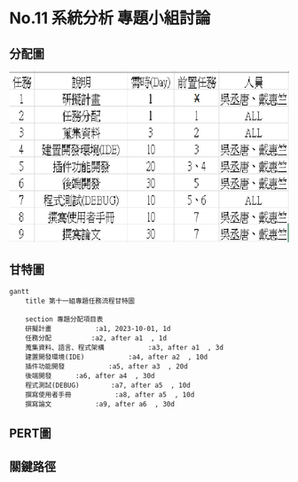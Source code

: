 # No.11 系統分析 專題小組討論


## 分配圖
![分配圖](分配圖.png '分配圖')
## 甘特圖

```mermaid
gantt
    title 第十一組專題任務流程甘特圖

    section 專題分配項目表
    研擬計畫           :a1, 2023-10-01, 1d
    任務分配          :a2, after a1  , 1d
    蒐集資料、語言、程式架構           :a3, after a1  , 3d
    建置開發環境(IDE)           :a4, after a2  , 10d
    插件功能開發           :a5, after a3  , 20d
    後端開發      :a6, after a4  , 30d
    程式測試(DEBUG)        :a7, after a5  , 10d
    撰寫使用者手冊           :a8, after a5  , 10d
    撰寫論文           :a9, after a6  , 30d
```

## PERT圖



## 關鍵路徑







